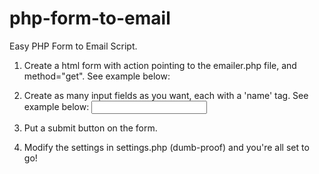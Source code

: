 php-form-to-email
=================

Easy PHP Form to Email Script.

1. Create a html form with action pointing to the emailer.php file, and method="get". See example below:
				<form method="get" action="emailer.php">
				</form>

2. Create as many input fields as you want, each with a 'name' tag. See example below:
				<input name="Email" />


3. Put a submit button on the form.

4. Modify the settings in settings.php (dumb-proof) and you're all set to go!